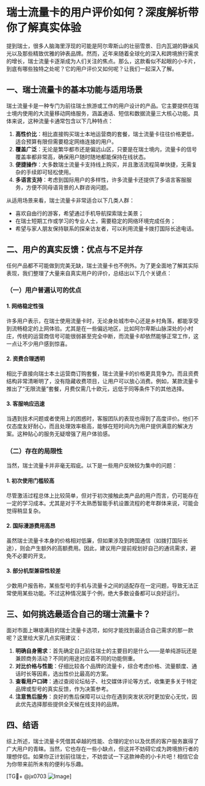 # 瑞士流量卡的用户评价如何？深度解析带你了解真实体验

提到瑞士，很多人脑海里浮现的可能是阿尔卑斯山的壮丽雪景、日内瓦湖的静谧风光以及那些精致优雅的钟表品牌。然而，近年来随着全球化的深入和跨境旅行需求的增长，瑞士流量卡逐渐成为人们关注的焦点。那么，这款看似不起眼的小卡片，到底有哪些独特之处呢？它的用户评价又如何呢？让我们一起深入了解。

## 一、瑞士流量卡的基本功能与适用场景

瑞士流量卡是一种专门为前往瑞士旅游或工作的用户设计的产品。它主要提供在瑞士境内使用的大流量移动网络服务，涵盖通话、短信和数据流量三大核心功能。具体来说，这种流量卡通常包含以下几种特点：

1. **高性价比**：相比直接购买瑞士本地运营商的套餐，瑞士流量卡往往价格更低，适合预算有限但需要稳定网络连接的用户。
2. **覆盖广泛**：无论是繁华都市还是偏远山区，只要是在瑞士境内，流量卡的信号覆盖率都非常高，确保用户随时随地都能保持在线状态。
3. **便捷操作**：大多数瑞士流量卡支持线上购买，并且激活流程简单快捷，无需复杂的手续即可轻松使用。
4. **多语言支持**：考虑到国际用户的多样性，许多流量卡还提供了多语言客服服务，方便不同母语背景的人群咨询问题。

从适用场景来看，瑞士流量卡非常适合以下几类人群：
- 喜欢自由行的游客，希望通过手机导航探索瑞士美景；
- 在瑞士短期工作或学习的专业人士，需要稳定的网络环境完成任务；
- 希望与家人朋友保持联系的探亲访友者，可以利用流量卡拨打国际长途电话。

## 二、用户的真实反馈：优点与不足并存

任何产品都不可能做到完美无缺，瑞士流量卡也不例外。为了更全面地了解其实际表现，我们整理了大量来自真实用户的评价，总结出以下几个关键点：

### （一）用户普遍认可的优点

#### 1. 网络稳定性强
许多用户表示，在瑞士使用流量卡时，无论身处城市中心还是乡村角落，都能享受到流畅稳定的上网体验。尤其是在一些偏远地区，比如阿尔卑斯山脉深处的小村庄，传统的运营商信号可能很弱甚至完全中断，而流量卡却依然能够正常工作，这一点让不少用户感到惊喜。

#### 2. 资费合理透明
相比于直接向瑞士本土运营商订购套餐，瑞士流量卡的价格更具竞争力。而且资费结构非常清晰明了，没有隐藏收费项目，让用户可以放心消费。例如，某款流量卡推出了“无限流量”套餐，月费仅需几十欧元，远低于同等条件下的其他选择。

#### 3. 客服响应迅速
当遇到技术问题或者使用上的困惑时，客服团队的表现也得到了高度评价。他们不仅态度友好耐心，而且处理效率极高，能够在短时间内为用户提供满意的解决方案。这种贴心的服务无疑增强了用户体验感。

### （二）存在的局限性

当然，瑞士流量卡并非毫无瑕疵。以下是一些用户反映较为集中的问题：

#### 1. 初次使用门槛较高
尽管激活过程总体上比较简单，但对于初次接触此类产品的用户而言，仍可能存在一定的学习成本。尤其是对于不太熟悉智能手机设置流程的老年群体来说，可能会觉得稍显复杂。

#### 2. 国际漫游费用高昂
虽然瑞士流量卡本身的价格相对低廉，但如果涉及到跨国通信（如拨打国际长途），则会产生额外的高额费用。因此，建议用户提前规划好自己的通讯需求，避免不必要的开支。

#### 3. 部分机型兼容性较差
少数用户报告称，某些型号的手机与流量卡之间的适配存在一定问题，导致无法正常使用某些功能。不过这种情况属于个例，绝大多数设备都可以良好运行。

## 三、如何挑选最适合自己的瑞士流量卡？

面对市面上琳琅满目的瑞士流量卡选项，如何才能找到最适合自己需求的那一款呢？这里给大家几点实用建议：

1. **明确自身需求**：首先确定自己前往瑞士的主要目的是什么——是单纯游玩还是兼顾商务活动？不同的用途对应着不同的功能侧重。
2. **对比价格与性能**：仔细比较各个品牌的流量卡，综合考虑价格、流量额度、通话时长等因素，选出性价比最高的方案。
3. **查看用户口碑**：通过查阅论坛帖子、社交媒体评论等方式，收集更多关于特定品牌或型号的真实反馈，作为决策参考。
4. **注意售后服务**：良好的售后保障可以让你在遇到突发状况时更加安心无忧，因此优先选择那些提供全天候在线支持的品牌。

## 四、结语

综上所述，瑞士流量卡凭借其卓越的性能、合理的定价以及优质的客户服务赢得了广大用户的青睐。当然，它也存在一些小缺点，但这并不妨碍它成为跨境旅行者的理想伴侣。如果你正计划前往瑞士，不妨尝试一下这款神奇的小卡片吧！相信它会为你带来前所未有的便利与乐趣。

[TG💪+ @jx0703 ![Image](https://github.com/user-attachments/assets/dbca1d08-cadb-493c-b0ec-ad6f7a83f270)]